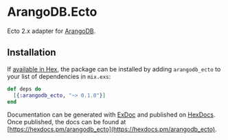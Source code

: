 # ArangoDB.Ecto 

Ecto 2.x adapter for [ArangoDB](https://www.arangodb.com/).

## Installation

If [available in Hex](https://hex.pm/docs/publish), the package can be installed
by adding `arangodb_ecto` to your list of dependencies in `mix.exs`:

```elixir
def deps do
  [{:arangodb_ecto, "~> 0.1.0"}]
end
```

Documentation can be generated with [ExDoc](https://github.com/elixir-lang/ex_doc)
and published on [HexDocs](https://hexdocs.pm). Once published, the docs can
be found at [https://hexdocs.pm/arangodb_ecto](https://hexdocs.pm/arangodb_ecto).

